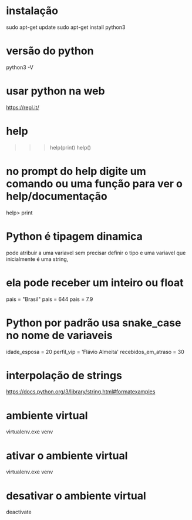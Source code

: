 # instalação
sudo apt-get update
sudo apt-get install python3

# versão do python
python3 -V


# usar python na web
https://repl.it/


# help
>>> help(print)
>>> help()
# no prompt do help digite um comando ou uma função para ver o help/documentação
help> print


# Python é tipagem dinamica
pode atribuir a uma variavel sem precisar definir o tipo e uma variavel que inicialmente é uma string,
# ela pode receber um inteiro ou float
pais = "Brasil"
pais = 644
pais = 7.9

# Python por padrão usa snake_case no nome de variaveis
idade_esposa = 20
perfil_vip = 'Flávio Almeita'
recebidos_em_atraso = 30


# interpolação de strings
https://docs.python.org/3/library/string.html#formatexamples


# ambiente virtual
virtualenv.exe venv
# ativar o ambiente virtual
virtualenv.exe venv
# desativar o ambiente virtual
deactivate
